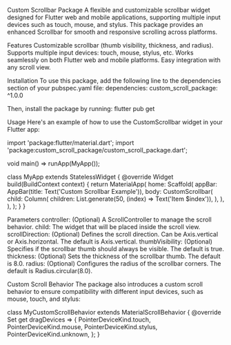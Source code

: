 Custom Scrollbar Package
A flexible and customizable scrollbar widget designed for Flutter web and mobile applications, supporting multiple input devices such as touch, mouse, and stylus. This package provides an enhanced Scrollbar for smooth and responsive scrolling across platforms.

Features
Customizable scrollbar (thumb visibility, thickness, and radius).
Supports multiple input devices: touch, mouse, stylus, etc.
Works seamlessly on both Flutter web and mobile platforms.
Easy integration with any scroll view.

Installation
To use this package, add the following line to the dependencies section of your pubspec.yaml file:
dependencies:
  custom_scroll_package: ^1.0.0

Then, install the package by running:
flutter pub get

Usage
Here's an example of how to use the CustomScrollbar widget in your Flutter app:

import 'package:flutter/material.dart';
import 'package:custom_scroll_package/custom_scroll_package.dart';

void main() => runApp(MyApp());

class MyApp extends StatelessWidget {
  @override
  Widget build(BuildContext context) {
    return MaterialApp(
      home: Scaffold(
        appBar: AppBar(title: Text('Custom Scrollbar Example')),
        body: CustomScrollbar(
          child: Column(
            children: List.generate(50, (index) => Text('Item $index')),
          ),
        ),
      ),
    );
  }
}

Parameters
controller: (Optional) A ScrollController to manage the scroll behavior.
child: The widget that will be placed inside the scroll view.
scrollDirection: (Optional) Defines the scroll direction. Can be Axis.vertical or Axis.horizontal. The default is Axis.vertical.
thumbVisibility: (Optional) Specifies if the scrollbar thumb should always be visible. The default is true.
thickness: (Optional) Sets the thickness of the scrollbar thumb. The default is 8.0.
radius: (Optional) Configures the radius of the scrollbar corners. The default is Radius.circular(8.0).

Custom Scroll Behavior
The package also introduces a custom scroll behavior to ensure compatibility with different input devices, such as mouse, touch, and stylus:

class MyCustomScrollBehavior extends MaterialScrollBehavior {
  @override
  Set<PointerDeviceKind> get dragDevices => {
        PointerDeviceKind.touch,
        PointerDeviceKind.mouse,
        PointerDeviceKind.stylus,
        PointerDeviceKind.unknown,
      };
}

